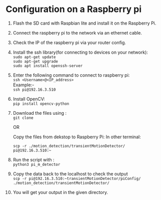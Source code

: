 # Configuration on a Raspberry pi
1. Flash the SD card with Raspbian lite and install it on the Raspberry Pi.
2. Connect the raspberry pi to the network via an ethernet cable.
3. Check the IP of the raspberry pi via your router config.
4. Install the ssh library(for connecting to devices on your network):   
    `sudo apt-get update` <br>
    `sudo apt-get upgrade` <br>
    `sudo apt install openssh-server`
5. Enter the following command to connect to raspberry pi:  
      `ssh <Username>@<IP_address> `   
    Example:-  
      `ssh pi@192.16.3.510 `

6. Install OpenCV:  
    `pip install opencv-python`

7. Download the files using :  
    `git clone `

    OR  

   Copy the files from dekstop to Raspberry Pi: 
    In other terminal:  

    `scp -r ./motion_detection/transientMotionDetector/  pi@192.16.3.510:~`

8. Run the script with :  
     `python3 pi_m_detector`

9.  Copy the data back to the localhost to check the output  
    `scp -r pi@192.16.3.510:~transientMotionDetector/piConfig/ ./motion_detection/transientMotionDetector/  `

10. You will get your output in the given directory.